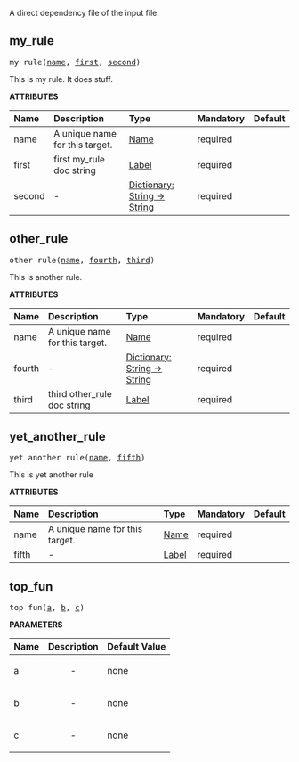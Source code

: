 <!-- Generated with Stardoc: http://skydoc.bazel.build -->

A direct dependency file of the input file.

<a id="#my_rule"></a>

## my_rule

<pre>
my_rule(<a href="#my_rule-name">name</a>, <a href="#my_rule-first">first</a>, <a href="#my_rule-second">second</a>)
</pre>

This is my rule. It does stuff.

**ATTRIBUTES**


| Name  | Description | Type | Mandatory | Default |
| :------------- | :------------- | :------------- | :------------- | :------------- |
| <a id="my_rule-name"></a>name |  A unique name for this target.   | <a href="https://bazel.build/docs/build-ref.html#name">Name</a> | required |  |
| <a id="my_rule-first"></a>first |  first my_rule doc string   | <a href="https://bazel.build/docs/build-ref.html#labels">Label</a> | required |  |
| <a id="my_rule-second"></a>second |  -   | <a href="https://bazel.build/docs/skylark/lib/dict.html">Dictionary: String -> String</a> | required |  |


<a id="#other_rule"></a>

## other_rule

<pre>
other_rule(<a href="#other_rule-name">name</a>, <a href="#other_rule-fourth">fourth</a>, <a href="#other_rule-third">third</a>)
</pre>

This is another rule.

**ATTRIBUTES**


| Name  | Description | Type | Mandatory | Default |
| :------------- | :------------- | :------------- | :------------- | :------------- |
| <a id="other_rule-name"></a>name |  A unique name for this target.   | <a href="https://bazel.build/docs/build-ref.html#name">Name</a> | required |  |
| <a id="other_rule-fourth"></a>fourth |  -   | <a href="https://bazel.build/docs/skylark/lib/dict.html">Dictionary: String -> String</a> | required |  |
| <a id="other_rule-third"></a>third |  third other_rule doc string   | <a href="https://bazel.build/docs/build-ref.html#labels">Label</a> | required |  |


<a id="#yet_another_rule"></a>

## yet_another_rule

<pre>
yet_another_rule(<a href="#yet_another_rule-name">name</a>, <a href="#yet_another_rule-fifth">fifth</a>)
</pre>

This is yet another rule

**ATTRIBUTES**


| Name  | Description | Type | Mandatory | Default |
| :------------- | :------------- | :------------- | :------------- | :------------- |
| <a id="yet_another_rule-name"></a>name |  A unique name for this target.   | <a href="https://bazel.build/docs/build-ref.html#name">Name</a> | required |  |
| <a id="yet_another_rule-fifth"></a>fifth |  -   | <a href="https://bazel.build/docs/build-ref.html#labels">Label</a> | required |  |


<a id="#top_fun"></a>

## top_fun

<pre>
top_fun(<a href="#top_fun-a">a</a>, <a href="#top_fun-b">b</a>, <a href="#top_fun-c">c</a>)
</pre>



**PARAMETERS**


| Name  | Description | Default Value |
| :------------- | :------------- | :------------- |
| <a id="top_fun-a"></a>a |  <p align="center"> - </p>   |  none |
| <a id="top_fun-b"></a>b |  <p align="center"> - </p>   |  none |
| <a id="top_fun-c"></a>c |  <p align="center"> - </p>   |  none |


